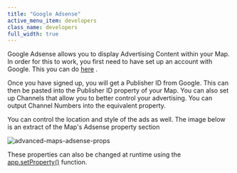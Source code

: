 ```yaml
---
title: "Google Adsense"
active_menu_item: developers
class_name: developers
full_width: true
---
```



Google Adsense allows you to display Advertising Content within your Map. In order for this to work, you first need to have set up an account with Google. This you can do [here](www.google.com/adsense) .

Once you have signed up, you will get a Publisher ID from Google. This can then be pasted into the Publisher ID property of your Map. You can also set up Channels that allow you to better control your advertising. You can output Channel Numbers into the equivalent property.

You can control the location and style of the ads as well. The image below is an extract of the Map's Adsense property section

![advanced-maps-adsense-props](/img/docs/advanced-maps-adsense-props.png)

These properties can also be changed at runtime using the [app.setProperty()](/developers/documentation/scripting-apis/client-api/widget-functions/setproperty) function.

